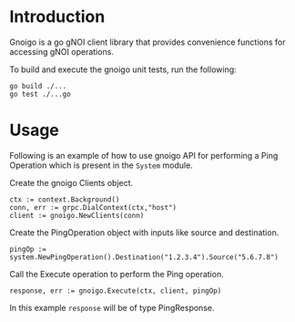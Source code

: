 # Introduction
Gnoigo is a go gNOI client library that provides convenience functions for accessing gNOI operations. 

To build and execute the gnoigo unit tests, run the following:

```
go build ./...
go test ./...go 
```
# Usage
Following is an example of how to use gnoigo API for performing a Ping Operation which is present in the `System` module.

Create the gnoigo Clients object.
```
ctx := context.Background()
conn, err := grpc.DialContext(ctx,"host")
client := gnoigo.NewClients(conn)
```

Create the PingOperation object with inputs like source and destination.
```
pingOp := system.NewPingOperation().Destination("1.2.3.4").Source("5.6.7.8")
```

Call the Execute operation to perform the Ping operation.
```
response, err := gnoigo.Execute(ctx, client, pingOp)
```

In this example `response` will be of type PingResponse. 

